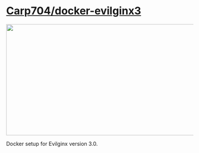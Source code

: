 # [Carp704/docker-evilginx3](https://github.com/Carp704/docker-evilginx3)


<div align="center">
  <img src="https://github.com/Carp704/docker-evilginx3/evilginx3.gif" width="600" height="300"/>
</div>


Docker setup for Evilginx version 3.0. 
